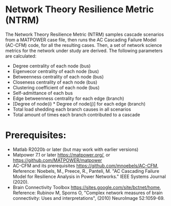 # Network Theory Resilience Metric (NTRM)
The Network Theory Resilience Metric (NTRM) samples cascade scenarios from 
a MATPOWER case file, then runs the AC Cascading Failure Model (AC-CFM) code,
for all the resulting cases. Then, a set of network science metrics for the
network under study are derived. The following parameters are calculated:

- Degree centrality of each node (bus)
- Eigenvecor centrality of each node (bus)
- Betweenness centrality of each node (bus)
- Closeness centrality of each node (bus)
- Clustering coefficient of each node (bus)
- Self-admittance of each bus
- Edge betweenness centrality for each edge (branch)
- [Degree of node(i) * Degree of node(j)] for each edge (branch)
- Total load shedding each branch causes in all scenarios
- Total amount of times each branch contributed to a cascade

# Prerequisites:
- Matlab R2020b or later (but may work with earlier versions)
- Matpower 7.1 or later
    https://matpower.org/, or https://github.com/MATPOWER/matpower
- AC-CFM and its prerequisites
    https://github.com/mnoebels/AC-CFM, Reference: Noebels, M.,
    Preece, R., Panteli, M. "AC Cascading Failure Model for
    Resilience Analysis in Power Networks." IEEE Systems Journal (2020).
- Brain Connectivity Toolbox
    https://sites.google.com/site/bctnet/home, Reference: Rubinov M,
    Sporns O, "Complex network measures of brain connectivity:
    Uses and interpretations", (2010) NeuroImage 52:1059-69.

